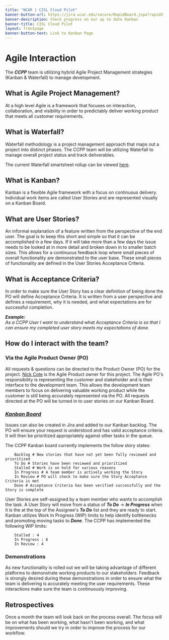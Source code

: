 ```yaml
---
title: "NCAR | CISL Cloud Pilot"
banner-button-url: https://jira.ucar.edu/secure/RapidBoard.jspa?rapidView=220&projectKey=CCPP
banner-description: Check progress on our up to date Kanban
banner-title: CISL Cloud Pilot
layout: frontpage
banner-button-text: Link to Kanban Page
---
```



# Agile Interaction

The ***CCPP*** team is utilizing hybrid Agile Project Management strategies (Kanban & Waterfall) to manage development.

## What is Agile Project Management?

At a high level Agile is a framework that focuses on interaction, collaboration, and visibility in order to predictably deliver working product that meets all customer requirements. 

## What is Waterfall?

Waterfall methodology is a project management approach that maps out a project into distinct phases. The CCPP team will be utilizing Waterfall to manage overall project status and track deliverables. 

The current Waterfall smartsheet rollup can be viewed [here](https://app.smartsheet.com/sheets/5mfXWXXfQ7wHR3J5vvpwjW2W4M4hvpvJH5P37G91).

## What is Kanban?

Kanban is a flexible Agile framework with a focus on continuous delivery. Individual work items are called User Stories and are represented visually on a Kanban Board. 

## What are User Stories?

An informal explanation of a feature written from the perspective of the end user. The goal is to keep this short and simple so that it can be accomplished in a few days. If it will take more than a few days the issue needs to be looked at in more detail and broken down in to smaller batch sizes. This allows for a continuous feedback loop where small pieces of overall functionality are demonstrated to the user base. These small pieces of functionality are defined in the User Stories Acceptance Criteria.

## What is Acceptance Criteria?

In order to make sure the User Story has a clear definition of being done the PO will define Acceptance Criteria. It is written from a user perspective and defines a requirement, why it is needed, and what expectations are for successful completion. 

***Example:***<br>
*As a CCPP User I want to understand what Acceptance Criteria is so that I can ensure my completed user story meets my expectations of done.*

## How do I interact with the team?

### Via the Agile Product Owner (PO)

All requests & questions can be directed to the Product Owner (PO) for the project. [Nick Cote](mailto:ncote@ucar.edu) is the Agile Product owner for this project. The Agile PO's responsibility is representing the customer and stakeholder and is their interface to the development team. This allows the development team members to focus on delivering valuable working product while the customer is still being accurately represented via the PO. All requests directed at the PO will be turned in to user stories on our Kanban Board. 

### ***[Kanban Board](https://jira.ucar.edu/secure/RapidBoard.jspa?rapidView=220&projectKey=CCPP)***

Issues can also be created in Jira and added to our Kanban backlog. The PO will ensure your request is understood and has valid acceptance criteria. It will then be prioritized appropriately against other tasks in the queue. 

The CCPP Kanban board currently implements the follow story states:

        Backlog # New stories that have not yet been fully reviewed and prioritized
        To Do # Stories have been reviewed and prioritized
        Stalled # Work is on hold for various reasons
        In Progress # A team member is actively working the Story
        In Review # PO will check to make sure the Story Acceptance Criteria is met
        Done # Acceptance Criteria has been verified successfully and the Story is complete

User Stories are self-assigned by a team member who wants to accomplish the task. A User Story will move from a status of ***To Do*** &rarr; ***In Progress*** when it is the at the top of the Assignee's ***To Do*** list and they are ready to start. Kanban utilizes Work In Progress (WIP) limits to help identify bottlenecks and promoting moving tasks to ***Done***. The CCPP has implemented the following WIP limits:

        Stalled : 4
        In Progress : 6
        In Review : 4

### Demonstrations

As new functionality is rolled out we will be taking advantage of different platforms to demonstrate working products to our stakeholders. Feedback is strongly desired during these demonstrations in order to ensure what the team is delivering is accurately meeting the user requirements. These interactions make sure the team is continuously improving.

## Retrospectives

Once a month the team will look back on the process overall. The focus will be on what has been working, what hasn't been working, and what improvements should we try in order to improve the process for our workflow. 